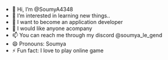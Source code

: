 - 👋 Hi, I’m @SoumyA4348
- 👀 I’m interested in learning new things..
- 🌱 I want to become an application developer
- 💞️ I would like anyone acompany
- 📫 You can reach me through my discord @soumya_le_gend
- 😄 Pronouns: Soumya
- ⚡ Fun fact: I love to play online game

<!---
SoumyA4348/SoumyA4348 is a ✨ special ✨ repository because its `README.md` (this file) appears on your GitHub profile.
You can click the Preview link to take a look at your changes.
--->
